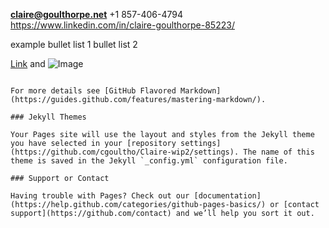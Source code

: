 
**claire@goulthorpe.net**
+1 857-406-4794
https://www.linkedin.com/in/claire-goulthorpe-85223/

example bullet list 1
bullet list 2

[Link](https://www.linkedin.com/in/claire-goulthorpe-85223/) and ![Image](https://media-exp1.licdn.com/mpr/mpr/shrinknp_400_400/p/4/005/03e/006/02acb12.jpg)
```

For more details see [GitHub Flavored Markdown](https://guides.github.com/features/mastering-markdown/).

### Jekyll Themes

Your Pages site will use the layout and styles from the Jekyll theme you have selected in your [repository settings](https://github.com/cgoultho/Claire-wip2/settings). The name of this theme is saved in the Jekyll `_config.yml` configuration file.

### Support or Contact

Having trouble with Pages? Check out our [documentation](https://help.github.com/categories/github-pages-basics/) or [contact support](https://github.com/contact) and we’ll help you sort it out.
